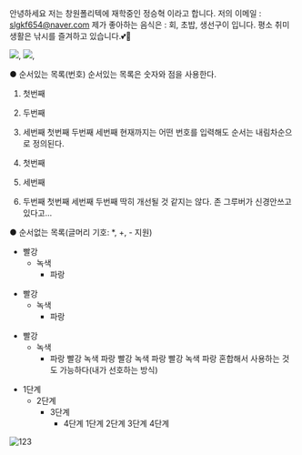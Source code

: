 안녕하세요 저는 창원폴리텍에 재학중인 정승혁 이라고 합니다.
저의 이메일 : slgkf654@naver.com
제가 좋아하는 음식은 : 회, 초밥, 생선구이 입니다.
평소 취미생활은 낚시를 즐겨하고 있습니다.💕👀


<img src="https://img.shields.io/badge/Python-3776AB?style=for-the-badge&logo=Python&logoColor=white">,
<img src="https://img.shields.io/badge/Python-00599C?style=for-the-badge&logo=Python&logoColor=white">,

● 순서있는 목록(번호)
순서있는 목록은 숫자와 점을 사용한다.

1. 첫번째
2. 두번째
3. 세번째
첫번째
두번째
세번째
현재까지는 어떤 번호를 입력해도 순서는 내림차순으로 정의된다.

1. 첫번째
3. 세번째
2. 두번째
첫번째
세번째
두번째
딱히 개선될 것 같지는 않다. 존 그루버가 신경안쓰고 있다고...

● 순서없는 목록(글머리 기호: *, +, - 지원)
* 빨강
  * 녹색
    * 파랑

+ 빨강
  + 녹색
    + 파랑

- 빨강
  - 녹색
    - 파랑
빨강
녹색
파랑
빨강
녹색
파랑
빨강
녹색
파랑
혼합해서 사용하는 것도 가능하다(내가 선호하는 방식)

* 1단계
  - 2단계
    + 3단계
      + 4단계
1단계
2단계
3단계
4단계

![123](https://user-images.githubusercontent.com/112392941/196315415-762df256-d79e-41e1-b6e3-fa0da9e70c78.JPG)
